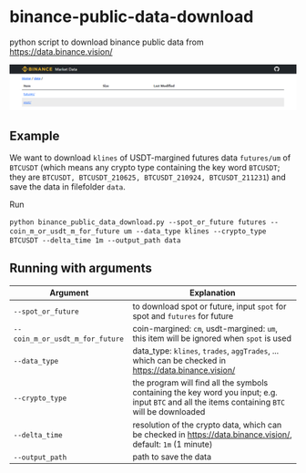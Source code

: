 # binance-public-data-download
python script to download binance public data from https://data.binance.vision/

![binance_data_webpage](binance_data_webpage.png)

## Example
We want to download ```klines``` of USDT-margined futures data ```futures/um``` of ```BTCUSDT``` (which means any crypto type containing the key word ```BTCUSDT```; they are ```BTCUSDT, BTCUSDT_210625, BTCUSDT_210924, BTCUSDT_211231```) and save the data in filefolder ```data```.

Run
```
python binance_public_data_download.py --spot_or_future futures --coin_m_or_usdt_m_for_future um --data_type klines --crypto_type BTCUSDT --delta_time 1m --output_path data
```

## Running with arguments
| Argument                              | Explanation |         
| ------------------------------------- | ---------------- |
| ```--spot_or_future```                | to download spot or future, input ```spot``` for spot and ```futures``` for future| 
| ```--coin_m_or_usdt_m_for_future```   | coin-margined: ```cm```, usdt-margined: ```um```, this item will be ignored when ```spot``` is used| 
| ```--data_type```                     | data_type: ```klines```, ```trades```, ```aggTrades```, ... which can be checked in https://data.binance.vision/| 
| ```--crypto_type```                   | the program will find all the symbols containing the key word you input; e.g. input ```BTC``` and all the items containing ```BTC``` will be downloaded| 
| ```--delta_time```                    | resolution of the crypto data, which can be checked in https://data.binance.vision/, default: ```1m``` (1 minute)| 
| ```--output_path```                   | path to save the data | 
